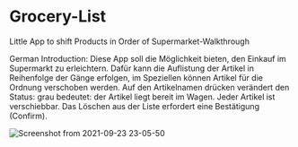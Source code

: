 # Grocery-List
Little App to shift Products in Order of Supermarket-Walkthrough

German Introduction:
Diese App soll die Möglichkeit bieten, den Einkauf im Supermarkt zu erleichtern. Dafür kann die Auflistung der Artikel in Reihenfolge der Gänge erfolgen, im Speziellen können Artikel für die Ordnung verschoben werden.
Auf den Artikelnamen drücken verändert den Status: grau bedeutet: der Artikel liegt bereit im Wagen.
Jeder Artikel ist verschiebbar. Das Löschen aus der Liste erfordert eine Bestätigung (Confirm).

![Screenshot from 2021-09-23 23-05-50](https://user-images.githubusercontent.com/86618664/134585901-46322307-9e01-4387-a7de-595775c720a6.png)
